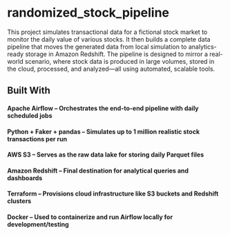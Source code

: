 
# randomized_stock_pipeline
This project simulates transactional data for a fictional stock market to monitor the daily value of various stocks. It then builds a complete data pipeline that moves the generated data from local simulation to analytics-ready storage in Amazon Redshift.
The pipeline is designed to mirror a real-world scenario, where stock data is produced in large volumes, stored in the cloud, processed, and analyzed—all using automated, scalable tools.

## Built With
#### Apache Airflow – Orchestrates the end-to-end pipeline with daily scheduled jobs
#### Python + Faker + pandas – Simulates up to 1 million realistic stock transactions per run
#### AWS S3 – Serves as the raw data lake for storing daily Parquet files
#### Amazon Redshift – Final destination for analytical queries and dashboards
#### Terraform – Provisions cloud infrastructure like S3 buckets and Redshift clusters
#### Docker – Used to containerize and run Airflow locally for development/testing


